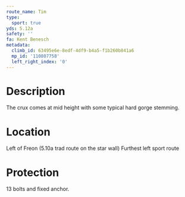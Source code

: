 ```yaml
---
route_name: Tim
type:
  sport: true
yds: 5.12a
safety: ''
fa: Kent Benesch
metadata:
  climb_id: 63495e6e-8edf-4df9-b4a5-f1b260b841a6
  mp_id: '110807758'
  left_right_index: '0'
---
```

# Description
The crux comes at mid height with some typical hard gorge stemming.

# Location
Left of Freon (5.10a trad route on the star wall) Furthest left sport route

# Protection
13 bolts and fixed anchor.
